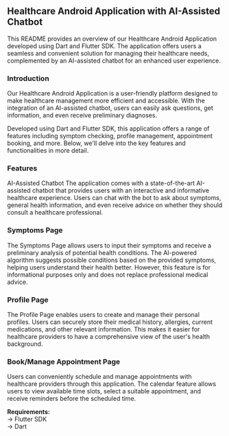 ## Healthcare Android Application with AI-Assisted Chatbot

This README provides an overview of our Healthcare Android Application developed using Dart and Flutter SDK. The application offers users a seamless and convenient solution for managing their healthcare needs, complemented by an AI-assisted chatbot for an enhanced user experience.

### Introduction
Our Healthcare Android Application is a user-friendly platform designed to make healthcare management more efficient and accessible. With the integration of an AI-assisted chatbot, users can easily ask questions, get information, and even receive preliminary diagnoses.

Developed using Dart and Flutter SDK, this application offers a range of features including symptom checking, profile management, appointment booking, and more. Below, we'll delve into the key features and functionalities in more detail.

### Features
AI-Assisted Chatbot
The application comes with a state-of-the-art AI-assisted chatbot that provides users with an interactive and informative healthcare experience. Users can chat with the bot to ask about symptoms, general health information, and even receive advice on whether they should consult a healthcare professional.

### Symptoms Page
The Symptoms Page allows users to input their symptoms and receive a preliminary analysis of potential health conditions. The AI-powered algorithm suggests possible conditions based on the provided symptoms, helping users understand their health better. However, this feature is for informational purposes only and does not replace professional medical advice.

### Profile Page
The Profile Page enables users to create and manage their personal profiles. Users can securely store their medical history, allergies, current medications, and other relevant information. This makes it easier for healthcare providers to have a comprehensive view of the user's health background.

### Book/Manage Appointment Page
Users can conveniently schedule and manage appointments with healthcare providers through this application. The calendar feature allows users to view available time slots, select a suitable appointment, and receive reminders before the scheduled time.


**Requirements:** <br>
-> Flutter SDK <br>
-> Dart 
